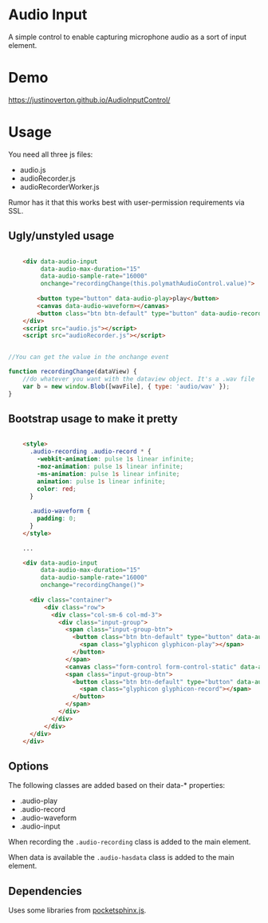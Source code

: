 # Audio Input

A simple control to enable capturing microphone audio as a sort of input element.

# Demo

https://justinoverton.github.io/AudioInputControl/

# Usage

You need all three js files:
* audio.js
* audioRecorder.js
* audioRecorderWorker.js

Rumor has it that this works best with user-permission requirements via SSL.

## Ugly/unstyled usage
```html

    <div data-audio-input
         data-audio-max-duration="15"
         data-audio-sample-rate="16000"
         onchange="recordingChange(this.polymathAudioControl.value)">
      
        <button type="button" data-audio-play>play</button>
        <canvas data-audio-waveform></canvas>
        <button class="btn btn-default" type="button" data-audio-record>record</button>
    </div>
    <script src="audio.js"></script>
    <script src="audioRecorder.js"></script>
```

```javascript

//You can get the value in the onchange event

function recordingChange(dataView) {
    //do whatever you want with the dataview object. It's a .wav file
    var b = new window.Blob([wavFile], { type: 'audio/wav' });
}

```

## Bootstrap usage to make it pretty

```html

    <style>
      .audio-recording .audio-record * {
      	-webkit-animation: pulse 1s linear infinite;
      	-moz-animation: pulse 1s linear infinite;
      	-ms-animation: pulse 1s linear infinite;
      	animation: pulse 1s linear infinite;
      	color: red;
      }
      
      .audio-waveform {
        padding: 0;
      }
    </style>
    
    ...

    <div data-audio-input
         data-audio-max-duration="15"
         data-audio-sample-rate="16000"
         onchange="recordingChange()">
      
      <div class="container">
          <div class="row">
            <div class="col-sm-6 col-md-3">
              <div class="input-group">
                <span class="input-group-btn">
                  <button class="btn btn-default" type="button" data-audio-play>
                    <span class="glyphicon glyphicon-play"></span>
                  </button>
                </span>
                <canvas class="form-control form-control-static" data-audio-waveform></canvas>
                <span class="input-group-btn">
                  <button class="btn btn-default" type="button" data-audio-record>
                    <span class="glyphicon glyphicon-record"></span>
                  </button>
                </span>
              </div>
            </div>
          </div>
      </div>
    </div>
```

## Options

The following classes are added based on their data-* properties:
* .audio-play
* .audio-record
* .audio-waveform
* .audio-input

When recording the `.audio-recording` class is added to the main element.

When data is available the `.audio-hasdata` class is added to the main element.

## Dependencies

Uses some libraries from [pocketsphinx.js](https://github.com/syl22-00/pocketsphinx.js).